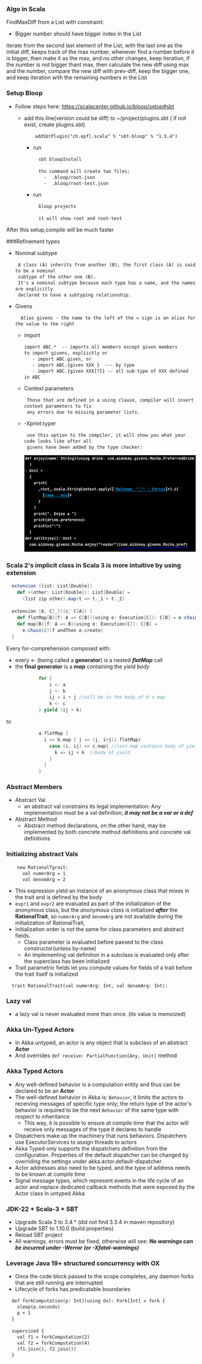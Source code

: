 ### Algo in Scala

FindMaxDiff from a List with constraint:
- Bigger number should have bigger index in the List

iterate from the second last element of the List, with the last one as the initial diff, keeps track
of the max number, whenever find a number before it is bigger, then make it as the max, and no other
changes, keep iteration, if the number is not bigger thant max, then calculate the new diff using max
and the number, compare the new diff with prev-diff, keep the bigger one, and keep iteration with the
remaining numbers in the List

### Setup Bloop

- Follow steps here:
  https://scalacenter.github.io/bloop/setup#sbt
  - add this line(version could be diff) to ~/project/plugins.sbt ( if not exist, create plugins.sbt) 

            addSbtPlugin("ch.epfl.scala" % "sbt-bloop" % "1.5.4")

    - run
      
            sbt bloopInstall
            
            ths command will create two files:
              -  .bloop/root.json
              -  .bloop/root-test.json

    - run 
  
            bloop projects

            it will show root and root-test
  
After this setup,compile will be much faster

###Refinement types
 - Nominal subtype
      
        A class (A) inherits from another (B), the first class (A) is said to be a nominal
        subtype of the other one (B). 
        It's a nominal subtype because each type has a name, and the names are explicitly
        declared to have a subtyping relationship.
- Givens
        
        Alias givens - the name to the left of the = sign is an alias for the value to the right
  - import
        
        import ABC.*  -- imports all members except given members
        to import givens, expliictly or 
           - import ABC.given, or
           - import ABC.{given XXX }  --- by type
           - import ABC.{given XXX[?]} -- all sub-type of XXX defined in ABC

  - Context parameters 
  
         Those that are defined in a using clause, compiler will insert context parameters to fix
         any errors due to missing parameter lists.
  - -Xprint:typer
         
         use this option to the compiler, it will show you what your code looks like after all 
         givens have been added by the type checker:
        
     ![img_1.png](img_1.png)
### Scala 2's implicit class in Scala 3 is more intuitive by using **extension**
```scala 3
  extension (list: List[Double])
    def +(other: List[Double]): List[Double] =
      (list zip other).map(t => t._1 + t._2)

  extension [A, C[_]](c: C[A]) {
    def flatMap[B](f: A => C[B])(using e: Execution[C]): C[B] = e.chain(c)(f)
    def map[B](f: A => B)(using e: Execution[C]): C[B] =
      e.chain(c)(f andThen e.create)
  }
```

Every for-comprehension composed with:
- every <- (being called a **generator**) is a nested **_flatMap_** call
- the **final generator** is a _**map**_ containing the _yield body_
```scala 3
            for {
                i <- a
                j <- b
                ij = i + j //will be in the body of b's map
                k <- c
            } yield (ij + k)
```
to
```scala 3
            a.flatMap {
              i => b.map { j => (j, i+j)}.flatMap{ 
                case (i, ij) => c.map{ //last map contains body of yield
                  k => ij + k  //body of yield
                }
              }
            }
```
### Abstract Members
* Abstract Val
  - an abstract val constrains its legal implementation: Any
    implementation must be a val definition; **_it may not be a var or a def_**
* Abstract Method
  - Abstract method declarations, on the other hand, may be implemented by
    both concrete method definitions and concrete val definitions

### Initializing abstract Vals
```
    new RationalTgrait:
      val numerArg = 1
      val denomArg = 2
```
* This expression yield an instance of an anonymous class that mixes in the trait and 
  is defined by the body
* `expr1` and `expr2` are evaluated as part of the initialization of the anonymous class,
  but the _anonymous class_ is initialized **_after_** the **RationalTrait**, so `numerArg`
  and `denomArg` are not available during the initialization of RationalTrait,
* Initialization order is not the same for class parameters and abstract fields.
  * Class parameter is evaluated before passed to the class constructor(unless by-name)
  * An implementing val definition in a subclass is evaluated only after the superclass 
    has been initialized
* Trait parametric fields let you compute values for fields of a trait before 
  the trait itself is initialized 

```
  trait RationalTrait(val numerArg: Int, val denomArg: Int):
```

### Lazy val
* a lazy val is never evaluated more than once. (its value is memoized)

### Akka Un-Typed Actors
* In Akka untyped, an actor is any object that is subclass of an abstract **Actor**
* And overrides `def receive: PartialFunction[Any, Unit]` method
### Akka Typed Actors
* Any well-defined behavior is a computation entity and thus can be declared to be an **Actor**
* The well-defined behavior in Akka is: `Behavior`, it limits the actors to receiving messages 
  of specific type only; the return type of the actor's behavior is required to be 
  the next `Behavior` of the same type with respect to inheritance
  * This way, it is possible to ensure at compile time that the actor will receive only messages 
    of the type it declares to handle
* Dispatchers make up the machinery that runs behaviors. Dispatchers use
  ExecutorServices to assign threads to actors 
* Akka Typed only supports the dispatchers definition from the
  configuration. Properties of the default dispatcher can be changed by
  overriding the settings under akka.actor.default-dispatcher .
* Actor addresses also need to be typed, and the type of address needs to be known at compile time
* Signal message types, which represent events in the life cycle of an actor and replace dedicated callback methods that were
  exposed by the Actor class in untyped Akka

### JDK-22 + Scala-3 + SBT
* Upgrade Scala 3 to 3.4.* (did not find 3.3.4 in maven repository)
* Upgrade SBT to 1.10.0 (build.properties)
* Reload SBT project
* All warnings, errors must be fixed, otherwise will see:
  _**No warnings can be incurred under -Werror (or -Xfatal-warnings)**_

### Leverage Java 19+ structured concurrency with OX 
* Once the code block passed to the scope completes, any daemon forks that are still running are interrupted
* Lifecycle of forks has predicatable boundaries
```
  def forkComputation(p: Int)(using Ox): Fork[Int] = fork {
    sleep(p.seconds)
    p + 1
  }
  
  supervised {
    val f1 = forkComputation(2)
    val f2 = forkComputation(4)
    (f1.join(), f2.join())
  }
```



